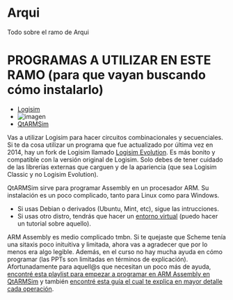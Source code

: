 # Arqui
Todo sobre el ramo de Arqui


# PROGRAMAS A UTILIZAR EN ESTE RAMO (para que vayan buscando cómo instalarlo)

- [Logisim](https://sourceforge.net/projects/circuit/)
- ![imagen](https://github.com/DevKisho/Arqui/assets/150161404/4bd0097f-967f-4474-bb72-554879f20db3)
- [QtARMSim](https://pypi.org/project/qtarmsim/)


Vas a utilizar Logisim para hacer circuitos combinacionales y secuenciales. 
Si te da cosa utilizar un programa que fue actualizado por última vez en 2014, hay un fork de Logisim llamado [Logisim Evolution](https://sourceforge.net/projects/logisimevolution/). Es más bonito y compatible con la versión original de Logisim. Solo debes de tener cuidado de las librerías externas que carguen y de la apariencia (que sea Logisim Classic y no Logisim Evolution).  


QtARMSim sirve para programar Assembly en un procesador ARM.
Su instalación es un poco complicado, tanto para Linux como para Windows.  
- Si usas Debian o derivados (Ubuntu, Mint, etc), sigue las intrucciones.
- Si usas otro distro, tendrás que hacer un [entorno virtual](https://docs.python.org/es/3/tutorial/venv.html) (puedo hacer un tutorial sobre aquello).

ARM Assembly es medio complicado tmbn. Si te quejaste que Scheme tenía una sitaxis poco inituitiva y limitada, ahora vas a agradecer que por lo menos era algo legible. Además, en el curso no hay mucha ayuda en cómo programar (las PPTs son limitadas en términos de explicación).  
Afortunadamente para aquell@s que necesitan un poco más de ayuda, [encontré esta playlist para empezar a programar en ARM Assembly en QtARMSim](https://www.youtube.com/watch?v=ZfWXKLYiDc4&list=PLqsewl9xsOjZoZ_0HeQxJ3w0vvTuQaa72) y también [encontré esta guía el cual te explica en mayor detalle cada operación](https://repositori.uji.es/xmlui/bitstream/handle/10234/174328/s129_impressora.pdf?sequence=2).
